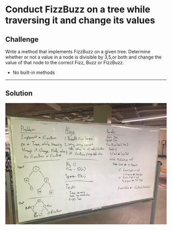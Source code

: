 # Conduct FizzBuzz on a tree while traversing it and change its values

## Challenge
Write a method that implements FizzBuzz on a given tree. Determine whether or not a value in a node is divisible by 3,5,or both and change the value of that node to the correct Fizz, Buzz or FizzBuzz.

* No built-in methods

***
## Solution
![FizzBuzz Whiteboard](../../assets/fizzbuzztree.JPG)